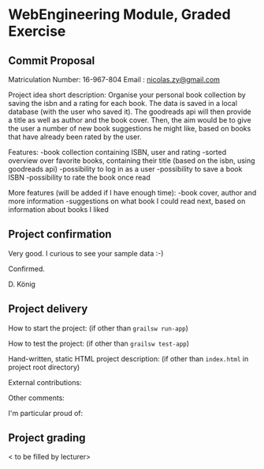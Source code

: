 # WebEngineering Module, Graded Exercise

## Commit Proposal

Matriculation Number: 16-967-804
Email               : nicolas.zy@gmail.com

Project idea short description: 
Organise your personal book collection by 
saving the isbn and a rating for each book. 
The data is saved in a local database (with the 
user who saved it). The goodreads api will then 
provide a title as well as author and the book cover. 
Then, the aim would be to give the user a number of new
book suggestions he might like, based on books that 
have already been rated by the user. 

Features: 
-book collection containing ISBN, user and rating 
-sorted overview over favorite books, containing 
their title (based on the isbn, using goodreads api)
-possibility to log in as a user 
-possibility to save a book ISBN 
-possibility to rate the book once read 

More features (will be added if I have enough time):
-book cover, author and more information 
-suggestions on what book I could read next, 
based on information about books I liked 

## Project confirmation

Very good. I curious to see your sample data :-)

Confirmed.

D. König


## Project delivery <to be filled by student>

How to start the project: (if other than `grailsw run-app`)

How to test the project:  (if other than `grailsw test-app`)

Hand-written, static HTML 
project description:      (if other than `index.html` in project root directory)

External contributions:

Other comments: 

I'm particular proud of:


## Project grading 

< to be filled by lecturer>
